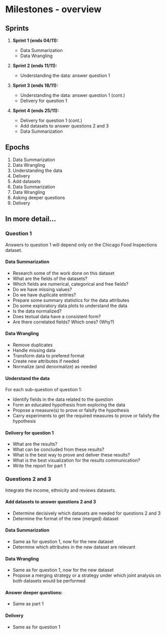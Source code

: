 # Milestones - overview

## Sprints

1. **Sprint 1 (ends 04/11):** 
   - Data Summarization
   - Data Wrangling

2. **Sprint 2 (ends 11/11):**
   - Understanding the data: answer question 1

3. **Sprint 3 (ends 18/11):**
   - Understanding the data: answer question 1 (cont.)
   - Delivery for question 1

4. **Sprint 4 (ends 25/11):**
   - Delivery for question 1 (cont.)
   - Add datasets to answer questions 2 and 3
   - Data Summarization
  

## Epochs
1. Data Summarization
1. Data Wrangling
1. Understanding the data
1. Delivery
1. Add datasets
1. Data Summarization
1. Data Wrangling
1. Asking deeper questions
1. Delivery

## In more detail...

### Question 1
Answers to question 1 will depend only on the Chicago Food Inspections dataset.

#### Data Summarization
- Research some of the work done on this dataset
- What are the fields of the datasets?
- Which fields are numerical, categorical and free fields?
- Do we have missing values?
- Do we have duplicate entries?
- Prepare some summary statistics for the data attributes
- Do some exploratory data plots to understand the data
- Is the data normalized?
- Does textual data have a consistent form?
- Are there correlated fields? Which ones? (Why?)

#### Data Wrangling
- Remove duplicates
- Handle missing data
- Transform data to prefered format
- Create new attributes if needed
- Normalize (and denormalize) as needed

#### Understand the data
For each sub-question of question 1:
- Identify fields in the data related to the question
- Form an educated hypothesis from exploring the data
- Propose a measure(s) to prove or falsify the hypothesis
- Carry experiments to get the required measures to prove or falisfy the hypothesis

#### Delivery for question 1
- What are the results?
- What can be concluded from these results?
- What is the best way to prove and deliver these results?
- What is the best visualization for the results communication?
- Write the report for part 1

### Questions 2 and 3
Integrate the income, ethnicity and reviews datasets.

#### Add datasets to answer questions 2 and 3
- Determine decisively which datasets are needed for questions 2 and 3
- Determine the format of the new (merged) dataset

#### Data Summarization
- Same as for question 1, now for the new dataset
- Determine which attributes in the new dataset are relevant

#### Data Wrangling
- Same as for question 1, now for the new dataset
- Propose a merging strategy or a strategy under which joint analysis on both datasets would be performed

#### Answer deeper questions:
- Same as part 1

#### Delivery
- Same as for question 1
